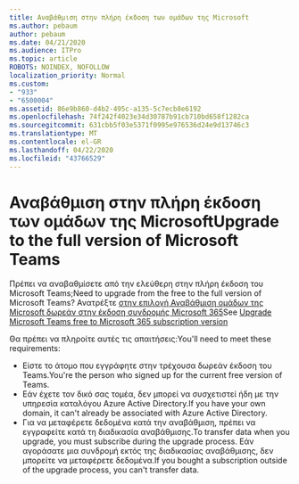 ```yaml
---
title: Αναβάθμιση στην πλήρη έκδοση των ομάδων της Microsoft
ms.author: pebaum
author: pebaum
ms.date: 04/21/2020
ms.audience: ITPro
ms.topic: article
ROBOTS: NOINDEX, NOFOLLOW
localization_priority: Normal
ms.custom:
- "933"
- "6500004"
ms.assetid: 86e9b860-d4b2-495c-a135-5c7ecb8e6192
ms.openlocfilehash: 74f242f4023e34d30787b91cb710bd658f1282ca
ms.sourcegitcommit: 631cbb5f03e5371f0995e976536d24e9d13746c3
ms.translationtype: MT
ms.contentlocale: el-GR
ms.lasthandoff: 04/22/2020
ms.locfileid: "43766529"
---
```

# <a name="upgrade-to-the-full-version-of-microsoft-teams"></a><span data-ttu-id="5d3f5-102">Αναβάθμιση στην πλήρη έκδοση των ομάδων της Microsoft</span><span class="sxs-lookup"><span data-stu-id="5d3f5-102">Upgrade to the full version of Microsoft Teams</span></span>

<span data-ttu-id="5d3f5-103">Πρέπει να αναβαθμίσετε από την ελεύθερη στην πλήρη έκδοση του Microsoft Teams;</span><span class="sxs-lookup"><span data-stu-id="5d3f5-103">Need to upgrade from the free to the full version of Microsoft Teams?</span></span> <span data-ttu-id="5d3f5-104">Ανατρέξτε [στην επιλογή Αναβάθμιση ομάδων της Microsoft δωρεάν στην έκδοση συνδρομής Microsoft 365](https://docs.microsoft.com/microsoftteams/upgrade-freemium)</span><span class="sxs-lookup"><span data-stu-id="5d3f5-104">See [Upgrade Microsoft Teams free to Microsoft 365 subscription version](https://docs.microsoft.com/microsoftteams/upgrade-freemium)</span></span>

<span data-ttu-id="5d3f5-105">Θα πρέπει να πληροίτε αυτές τις απαιτήσεις:</span><span class="sxs-lookup"><span data-stu-id="5d3f5-105">You'll need to meet these requirements:</span></span>

- <span data-ttu-id="5d3f5-106">Είστε το άτομο που εγγράφητε στην τρέχουσα δωρεάν έκδοση του Teams.</span><span class="sxs-lookup"><span data-stu-id="5d3f5-106">You're the person who signed up for the current free version of Teams.</span></span>
- <span data-ttu-id="5d3f5-107">Εάν έχετε τον δικό σας τομέα, δεν μπορεί να συσχετιστεί ήδη με την υπηρεσία καταλόγου Azure Active Directory.</span><span class="sxs-lookup"><span data-stu-id="5d3f5-107">If you have your own domain, it can't already be associated with Azure Active Directory.</span></span>
- <span data-ttu-id="5d3f5-108">Για να μεταφέρετε δεδομένα κατά την αναβάθμιση, πρέπει να εγγραφείτε κατά τη διαδικασία αναβάθμισης.</span><span class="sxs-lookup"><span data-stu-id="5d3f5-108">To transfer data when you upgrade, you must subscribe during the upgrade process.</span></span> <span data-ttu-id="5d3f5-109">Εάν αγοράσατε μια συνδρομή εκτός της διαδικασίας αναβάθμισης, δεν μπορείτε να μεταφέρετε δεδομένα.</span><span class="sxs-lookup"><span data-stu-id="5d3f5-109">If you bought a subscription outside of the upgrade process, you can't transfer data.</span></span>
